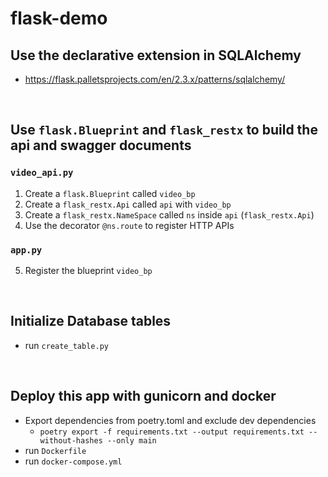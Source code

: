 # flask-demo
## Use the declarative extension in SQLAlchemy
- https://flask.palletsprojects.com/en/2.3.x/patterns/sqlalchemy/

<br>

## Use `flask.Blueprint` and `flask_restx` to build the api and swagger documents
### `video_api.py`
1. Create a `flask.Blueprint` called `video_bp`
2. Create a `flask_restx.Api` called `api` with  `video_bp`
3. Create a `flask_restx.NameSpace` called `ns` inside `api` (`flask_restx.Api`)
4. Use the decorator `@ns.route` to register HTTP APIs
### `app.py`
5. Register the blueprint `video_bp`

<br>

## Initialize Database tables 
- run `create_table.py`

<br>

## Deploy this app with gunicorn and docker
- Export dependencies from poetry.toml and exclude dev dependencies
    - `poetry export -f requirements.txt --output requirements.txt --without-hashes --only main`
- run `Dockerfile`
- run `docker-compose.yml`